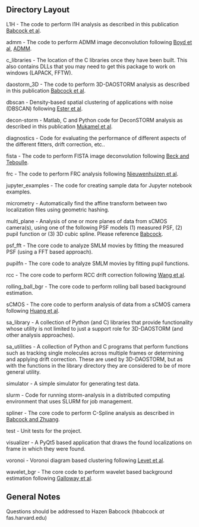 
## Directory Layout ##

L1H - The code to perform l1H analysis as described in this publication [Babcock et al](http://dx.doi.org/10.1364/OE.21.028583).

admm - The code to perform ADMM image deconvolution following [Boyd et al](http://dx.doi.org/10.1561/2200000016), [ADMM](http://stanford.edu/~boyd/admm.html).

c_libraries - The location of the C libraries once they have been built. This also contains DLLs that you may need to get this package to work on windows (LAPACK, FFTW).

daostorm_3D - The code to perform 3D-DAOSTORM analysis as described in this publication [Babcock et al](http://dx.doi.org/10.1186/2192-2853-1-6).

dbscan - Density-based spatial clustering of applications with noise (DBSCAN) following [Ester et al](http://www.aaai.org/Papers/KDD/1996/KDD96-037).

decon-storm - Matlab, C and Python code for DeconSTORM analysis as described in this publication [Mukamel et al](http://dx.doi.org/10.1016/j.bpj.2012.03.070).

diagnostics - Code for evaluating the performance of different aspects of the different fitters, drift correction, etc..

fista - The code to perform FISTA image deconvolution following [Beck and Teboulle](http://dx.doi.org/10.1137/080716542).

frc - The code to perform FRC analysis following [Nieuwenhuizen et al](http://dx.doi.org/10.1038/nmeth.2448).

jupyter_examples - The code for creating sample data for Jupyter notebook examples.

micrometry - Automatically find the affine transform between two localization files using geometric hashing.

multi_plane - Analysis of one or more planes of data from sCMOS camera(s), using one of the following PSF models (1) measured PSF, (2) pupil function or (3) 3D cubic spline. Please reference [Babcock](http://dx.doi.org/doi:10.1038/s41598-018-19981-z).

psf_fft - The core code to analyze SMLM movies by fitting the measured PSF (using a FFT based approach).

pupilfn - The core code to analyze SMLM movies by fitting pupil functions.

rcc - The core code to perform RCC drift correction following [Wang et al](http://dx.doi.org/10.1364/OE.22.015982).

rolling_ball_bgr - The core code to perform rolling ball based background estimation.

sCMOS - The core code to perform analysis of data from a sCMOS camera following [Huang et al](http://dx.doi.org/10.1038/nmeth.2488).

sa_library - A collection of Python (and C) libraries that provide functionality whose utility is not limited to just a support role for 3D-DAOSTORM (and other analysis approaches).

sa_utilities - A collection of Python and C programs that perform functions such as tracking single molecules across multiple frames or determining and applying drift correction. These are used by 3D-DAOSTORM, but as with the functions in the library directory they are considered to be of more general utility.

simulator - A simple simulator for generating test data.

slurm - Code for running storm-analysis in a distributed computing environment that uses SLURM for job management.

spliner - The core code to perform C-Spline analysis as described in [Babcock and Zhuang](http://dx.doi.org/10.1038/s41598-017-00622-w).

test - Unit tests for the project.

visualizer - A PyQt5 based application that draws the found localizations on frame in which they were found.

voronoi - Voronoi diagram based clustering following [Levet et al](http://dx.doi.org/10.1038/nmeth.3579).

wavelet_bgr - The core code to perform wavelet based background estimation following [Galloway et al](http://www.opticsinfobase.org/as/abstract.cfm?URI=as-63-12-1370).


## General Notes ##

Questions should be addressed to Hazen Babcock (hbabcock _at_ fas.harvard.edu)
